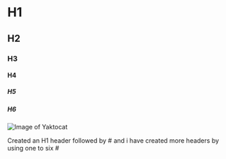 # H1
## H2
### H3
#### H4
##### H5
##### H6
![Image of Yaktocat](https://octodex.github.com/images/yaktocat.png)







Created an H1 header followed by # and i have created more headers by using one to six #
